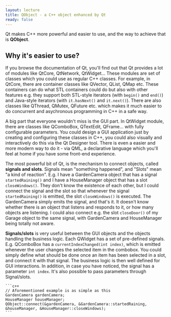```yaml
---
layout: lecture
title: QObject - a C++ object enhanced by Qt
ready: false
---
```


Qt makes C++ more powerful and easier to use, and the way to achieve that is **QObject**.

## Why it's easier to use?

If you browse the documentation of Qt, you'll find out that Qt provides a lot of modules like QtCore, QtNetwork, QtWidget... These modules are set of classes which you could use as regular C++ classes. For example, in QtCore, there are container classes like QVector, QList, QMap etc. These containers can do what STL containers could do but also with other features e.g. they support both STL-style iterators (with `begin()` and `end()`) and Java-style iterators (with `it.hasNext()` and `it.next()`). There are also classes like QThread, QMutex, QFuture etc. which makes it much easier to do concurrent and asychronous programming in C++ in a safe way.

A big part that everyone wouldn't miss is the GUI part. In QtWidget module, there are classes like QComboBox, QTextEdit, QFrame... with fully configurable parameters. You could design a GUI application just by creating and configuring these classes in C++, you could also visually and interactively do this via the Qt Designer tool. There is even a easier and more modern way to do it - via QML, a declarative language which you'll feel at home if you have some front-end experience.

The most powerful bit of Qt, is the mechanism to connect objects, called **signals and slots**. Signals mean "something happened", and "Slots" mean "a kind of reaction". E.g. I have a GardenCamera object that has a signal `startedRaining()` and I have a HouseManager object that has a slot `closeWindows()`. They don't know the existence of each other, but I could connect the signal and the slot so that whenever the signal `startedRaining()` is emitted, the slot `closeWindows()` is executed. The GardenCamera simply emits the signal, and that's it. It doesn't know whether there is an object that listens and responds to it, or how many objects are listening. I could also connect e.g. the slot `closeDoor()` of my Garage object to the same signal, with GardenCamera and HouseManager being totally not aware.

**Signals/slots** is very useful between the GUI objects and the objects handling the business logic. Each QWidget has a set of pre-defined signals. E.g. QComboBox has a `currentIndexChanged(int index)`, which is emitted whenever the user changes the selected item in the combobox. You could simply define what should be done once an item has been selected in a slot, and connect it with that signal. The business logic is then well defined for GUI interactions. In addition, in case you have noticed, the signal has a parameter `int index`. It's also possible to pass parameters through Signal/slots.

    ```c++
    // Aforementioned example is as simple as this
    GardenCamera gardenCamera;
    HouseManager houseManager;
    QObject::connect(&gardenCamera, &GardenCamera::startedRaining, &houseManager, &HouseManager::closeWindows);
    ```

